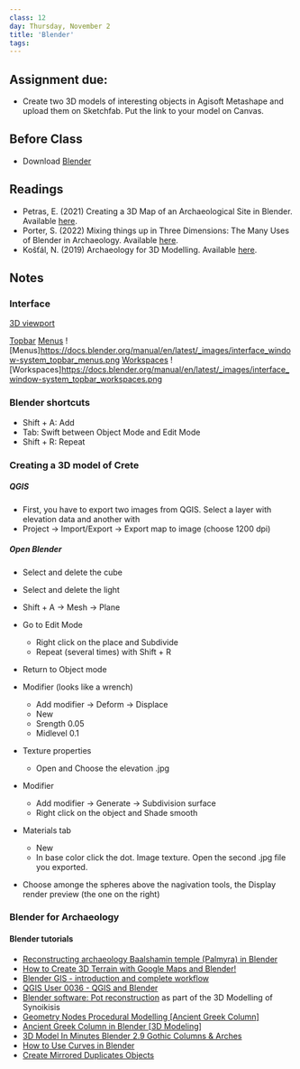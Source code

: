 ```yaml
---
class: 12
day: Thursday, November 2
title: 'Blender'
tags: 
---
```


## Assignment due: 
- Create two 3D models of interesting objects in Agisoft Metashape and upload them on Sketchfab. Put the link to your model on Canvas.

## Before Class 
- Download [Blender](https://www.blender.org/download/)

## Readings 
- Petras, E. (2021) Creating a 3D Map of an Archaeological Site in Blender. Available [here](https://sites.temple.edu/tudsc/2021/04/03/creating-a-3d-map-of-an-archaeological-site-in-blender/).
- Porter, S. (2022) Mixing things up in Three Dimensions: The Many Uses of Blender in Archaeology. Available [here](https://www.cambridge.org/core/blog/2022/10/26/mixing-things-up-in-three-dimensions-the-many-uses-of-blender-in-archaeology/).
- Košťál, N. (2019) Archaeology for 3D Modelling. Available [here](https://www.youtube.com/watch?v=bwMTTJogurE).

## Notes 

### Interface
[3D viewport](https://docs.blender.org/manual/en/latest/editors/3dview/index.html)

[Topbar](https://docs.blender.org/manual/en/latest/interface/window_system/topbar.html#)
[Menus](https://docs.blender.org/manual/en/latest/interface/window_system/topbar.html#menus)
![Menus]https://docs.blender.org/manual/en/latest/_images/interface_window-system_topbar_menus.png
[Workspaces](https://docs.blender.org/manual/en/latest/interface/window_system/topbar.html#workspaces)
![Workspaces]https://docs.blender.org/manual/en/latest/_images/interface_window-system_topbar_workspaces.png

### Blender shortcuts
- Shift + A: Add
- Tab: Swift between Object Mode and Edit Mode
- Shift + R: Repeat

### Creating a 3D model of Crete

##### QGIS
- First, you have to export two images from QGIS. Select a layer with elevation data and another with 
- Project -> Import/Export -> Export map to image (choose 1200 dpi)

##### Open Blender
  - Select and delete the cube
  - Select and delete the light
  - Shift + A -> Mesh -> Plane
- Go to Edit Mode
  - Right click on the place and Subdivide
  - Repeat (several times) with Shift + R
- Return to Object mode
- Modifier (looks like a wrench)
  - Add modifier -> Deform -> Displace
  - New
  - Srength 0.05
  - Midlevel 0.1
- Texture properties
  - Open and Choose the elevation .jpg
- Modifier
  - Add modifier -> Generate -> Subdivision surface
  - Right click on the object and Shade smooth

- Materials tab
  - New
  - In base color click the dot. Image texture. Open the second .jpg file you exported.

- Choose amonge the spheres above the nagivation tools, the Display render preview (the one on the right)


### Blender for Archaeology


#### Blender tutorials
- [Reconstructing archaeology Baalshamin temple (Palmyra) in Blender](https://www.youtube.com/watch?v=XfRsfwipq_0)
- [How to Create 3D Terrain with Google Maps and Blender!](https://www.youtube.com/watch?v=Mj7Z1P2hUWk&ab_channel=CGGeek)
- [Blender GIS - introduction and complete workflow](https://www.youtube.com/watch?v=u8Fg-u-VWUE)
- [QGIS User 0036 - QGIS and Blender](https://www.youtube.com/watch?v=AJJNX243k9E&ab_channel=KlasKarlsson)
- [Blender software: Pot reconstruction](https://youtu.be/eO90Qjfff2Y?t=1640) as part of the 3D Modelling of Synoikisis
- [Geometry Nodes Procedural Modelling [Ancient Greek Column]](https://www.youtube.com/watch?v=tA6NS3Y6jzA&ab_channel=KaizenTutorials)
- [Ancient Greek Column in Blender [3D Modeling]](https://www.youtube.com/watch?v=R9dKc9JEJi4&ab_channel=F%C3%A1bioCarvalho)
- [3D Model In Minutes Blender 2.9 Gothic Columns & Arches](https://www.youtube.com/watch?v=VTgELK7Hi7o&ab_channel=3DTudor)
- [How to Use Curves in Blender](https://www.youtube.com/watch?v=Ve9h7-E8EuM&ab_channel=RyanKingArt)
- [Create Mirrored Duplicates Objects](https://www.youtube.com/watch?v=qn3zRuCs4kA&ab_channel=BlenderRookie)
